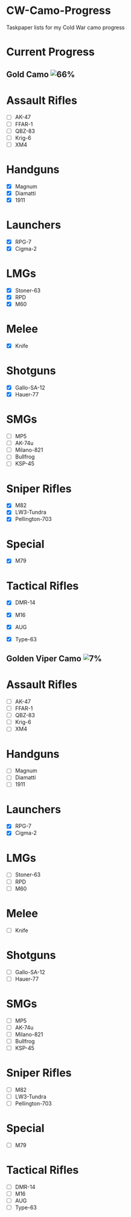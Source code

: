 # CW-Camo-Progress
Taskpaper lists for my Cold War camo progress


# Current Progress
## Gold Camo ![66%](https://progress-bar.dev/66/?width=200&color=babaca)
# Assault Rifles
- [ ] AK-47
- [ ] FFAR-1
- [ ] QBZ-83
- [ ] Krig-6
- [ ] XM4
# Handguns
- [x] Magnum
- [x] Diamatti
- [x] 1911
# Launchers
- [x] RPG-7
- [x] Cigma-2
# LMGs
- [x] Stoner-63
- [x] RPD
- [x] M60
# Melee
- [x] Knife
# Shotguns
- [x] Gallo-SA-12
- [x] Hauer-77
# SMGs
- [ ] MP5
- [ ] AK-74u
- [ ] Milano-821
- [ ] Bullfrog
- [ ] KSP-45
# Sniper Rifles
- [x] M82
- [x] LW3-Tundra
- [x] Pellington-703
# Special
- [x] M79
# Tactical Rifles
- [x] DMR-14
- [x] M16
- [x] AUG
- [x] Type-63



## Golden Viper Camo ![7%](https://progress-bar.dev/7/?width=200&color=babaca)
# Assault Rifles
- [ ] AK-47
- [ ] FFAR-1
- [ ] QBZ-83
- [ ] Krig-6
- [ ] XM4
# Handguns
- [ ] Magnum
- [ ] Diamatti
- [ ] 1911
# Launchers
- [x] RPG-7
- [x] Cigma-2
# LMGs
- [ ] Stoner-63
- [ ] RPD
- [ ] M60
# Melee
- [ ] Knife
# Shotguns
- [ ] Gallo-SA-12
- [ ] Hauer-77
# SMGs
- [ ] MP5
- [ ] AK-74u
- [ ] Milano-821
- [ ] Bullfrog
- [ ] KSP-45
# Sniper Rifles
- [ ] M82
- [ ] LW3-Tundra
- [ ] Pellington-703
# Special
- [ ] M79
# Tactical Rifles
- [ ] DMR-14
- [ ] M16
- [ ] AUG
- [ ] Type-63
